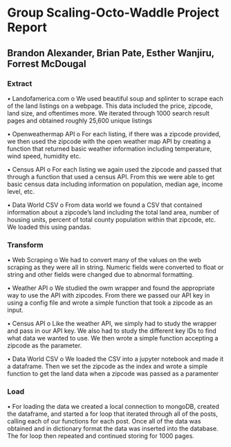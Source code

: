 # Group Scaling-Octo-Waddle Project Report
## Brandon Alexander, Brian Pate, Esther Wanjiru, Forrest McDougal
### Extract
•	Landofamerica.com o	We used beautiful soup and splinter to scrape each of the land listings on a webpage. This data included the price, zipcode, land size, and oftentimes more. We iterated through 1000 search result pages and obtained roughly 25,600 unique listings

•	Openweathermap API o	For each listing, if there was a zipcode provided, we then used the zipcode with the open weather map API by creating a function that returned basic weather information including temperature, wind speed, humidity etc.

•	Census API o	For each listing we again used the zipcode and passed that through a function that used a census API. From this we were able to get basic census data including information on population, median age, income level, etc.

•	Data World CSV o	From data world we found a CSV that contained information about a zipcode’s land including the total land area, number of housing units, percent of total county population within that zipcode, etc. We loaded this using pandas.

### Transform
•	Web Scraping o	We had to convert many of the values on the web scraping as they were all in string. Numeric fields were converted to float or string and other fields were changed due to abnormal formatting.

•	Weather API o	We studied the owm wrapper and found the appropriate way to use the API with zipcodes. From there we passed our API key in using a config file and wrote a simple function that took a zipcode as an input.

•	Census API o	Like the weather API, we simply had to study the wrapper and pass in our API key. We also had to study the different key IDs to find what data we wanted to use. We then wrote a simple function accepting a zipcode as the parameter.

•	Data World CSV o	We loaded the CSV into a jupyter notebook and made it a dataframe. Then we set the zipcode as the index and wrote a simple function to get the land data when a zipcode was passed as a paramenter

### Load
•	For loading the data we created a local connection to mongoDB, created the dataframe, and started a for loop that iterated through all of the posts, calling each of our functions for each post. Once all of the data was obtained and in dictionary format the data was inserted into the database. The for loop then repeated and continued storing for 1000 pages.

